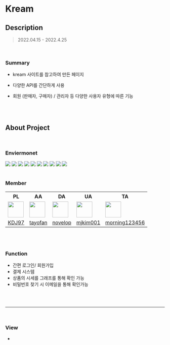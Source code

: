 # Kream



## Description

> 2022.04.15 - 2022.4.25



  

  <br>

### Summary

* kream 사이트를 참고하여 만든 페이지
* 다양한 API를 간단하게 사용
* 회원 (판매자, 구매자) / 관리자 등 다양한 사용자 유형에 따른 기능

  



  <br>

  <br>

  

## About Project
  

  <br>

### Enviermonet

<div>
  
<img src="https://img.shields.io/badge/HTML5-E34F26?style=flat-square&logo=HTML5&logoColor=white"/>
<img src="https://img.shields.io/badge/CSS-1572B6?style=flat-square&logo=CSS3&logoColor=white"/>
<img src="https://img.shields.io/badge/JavaScript-F7DF1E?style=flat-square&logo=JavaScript&logoColor=white"/>
<img src="https://img.shields.io/badge/Java-007396?style=flat-square&logo=Java&logoColor=white"/>
<img src="https://img.shields.io/badge/Oracle-F80000?style=flat-square&logo=Oracle&logoColor=white"/>
<img src="https://img.shields.io/badge/Eclipse IDE-2C2255?style=flat-square&logo=Eclipse IDE&logoColor=white"/>
<img src="https://img.shields.io/badge/Bootstrap-7952B3?style=flat-square&logo=Bootstrap&logoColor=white"/>
<img src="https://img.shields.io/badge/Apache Tomcat-F8DC75?style=flat-square&logo=Apache Tomcat&logoColor=black"/>
<img src="https://img.shields.io/badge/jQuery-0769AD?style=flat-square&logo=jQuery&logoColor=white"/> 
<img src="https://img.shields.io/badge/Redmine-B32024?style=flat-square&logo=Redmine&logoColor=white"/>
  
</div>


  <br>

  

### Member
<table>
  <tr>
    <th>PL</th>
    <th>AA</th>
    <th>DA</th>
    <th>UA</th>
    <th>TA</th>
  </tr>
  <tr>
    <td><img src="https://avatars.githubusercontent.com/KDJ97" style="width:50px;"></td>
    <td><img src="https://avatars.githubusercontent.com/tayofan" style="width:50px;"></td>
    <td><img src="https://avatars.githubusercontent.com/novelop" style="width:50px;"></td>
    <td><img src="https://avatars.githubusercontent.com/mjkim001" style="width:50px;"></td>
    <td><img src="https://avatars.githubusercontent.com/morning123456" style="width:50px;"></td>
  </tr>
  <tr>
    <td><a href="https://github.com/KDJ97">KDJ97</a></td>
    <td><a href="https://github.com/tayofan">tayofan</a></td>
    <td><a href="https://github.com/novelop">novelop</a></td>
    <td><a href="https://github.com/mjkim001">mjkim001</a></td>
    <td><a href="https://github.com/morning123456">morning123456</a></td>
  </tr>
</table>

  

  <br>

  <br>


### Function
* 간편 로그인/ 회원가입
* 결제 시스템
* 상품의 시세를 그래프를 통해 확인 가능
* 비밀번호 찾기 시 이메일을 통해 확인가능
<br>
<br>

***
<br>


### View

- 
